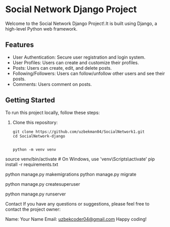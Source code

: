 # Social Network Django Project

Welcome to the Social Network Django Project!.It is built using Django, a high-level Python web framework.

## Features

- User Authentication: Secure user registration and login system.
- User Profiles: Users can create and customize their profiles.
- Posts: Users can create, edit, and delete posts.
- Following/Followers: Users can follow/unfollow other users and see their posts.
- Comments: Users comment on posts.

## Getting Started

To run this project locally, follow these steps:

1. Clone this repository:

   ```shell
   git clone https://github.com/uzbekman04/SocialNetwork1.git
   cd SocialNetwork-django


   python -m venv venv
source venv/bin/activate  # On Windows, use 'venv\Scripts\activate'
pip install -r requirements.txt


python manage.py makemigrations
python manage.py migrate



python manage.py createsuperuser




python manage.py runserver




Contact
If you have any questions or suggestions, please feel free to contact the project owner:

Name: Your Name
Email: uzbekcoder04@gmail.com
Happy coding!

